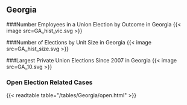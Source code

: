 ## Georgia

###Number Employees in a Union Election by Outcome in Georgia
{{< image src=GA_hist_vic.svg >}}

###Number of Elections by Unit Size in Georgia
{{< image src=GA_hist_size.svg >}}

###Largest Private Union Elections Since 2007 in Georgia
{{< image src=GA_10.svg >}}

### Open Election Related Cases
{{< readtable table="/tables/Georgia/open.html" >}}

